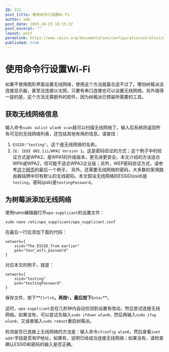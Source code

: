 ```yaml
---
ID: 222
post_title: 使用命令行设置Wi-Fi
author: adm
post_date: 2015-10-23 18:15:22
post_excerpt: ""
layout: post
permalink: https://www.rpicn.org/documentation/configuration/wireless/wireless-cli-md/
published: true
---
```

# 使用命令行设置Wi-Fi

如果不使用图形界面设置无线网络，使用这个方法就最合适不过了。哪怕树莓派没连接显示器，甚至没连接以太网，只要有串口连接也可以设置无线网络。另外值得一提的是，这个方法无需额外的软件，因为树莓派已预装所需要的工具。

## 获取无线网络信息

输入命令`sudo iwlist wlan0 scan`就可以扫描无线网络了。输入后系统将返回所有可见的无线网络列表，还包括其他有用的信息。请查找：

1. `ESSID:"testing"`。这个是无线网络的名称。
2. `IE: IEEE 802.11i/WPA2 Version 1`。这是密码验证的方式；这个例子中的验证方式是WPA2，是WPA1的升级版本，更先进更安全。本文介绍的方法适合WPA或WPA2，但可能不适合WPA2企业版；另外，WEP密码验证方式，请参考[这个网页](http://netbsd.gw.com/cgi-bin/man-cgi?wpa_supplicant.conf+5+NetBSD-current)的最后一个例子。
另外，还需要无线网络的密码，大多数的家用路由器铭牌中印有默认的无线密码。本文假设无线网络的ESSID(ssid)是`testing`，密码(psk)是`testingPassword`。

## 为树莓派添加无线网络

使用nano编辑器打开`wpa-supplicant`的设置文件：

    sudo nano /etc/wpa_supplicant/wpa_supplicant.conf

在最后一行后添加下面的代码：

    network={
        ssid="The_ESSID_from_earlier"
        psk="Your_wifi_password"
    }

对应本文的例子，就是：

    network={
        ssid="testing"
        psk="testingPassword"
    }

保存文件，按下**`Ctrl+X`**，再按**`Y`**，最后按下**`Enter`**。

这时，`wpa-supplicant`会在几秒钟内自动侦测到设置有改动，然后尝试连接无线网络。如果没有，可以尝试先输入`sudo ifdown wlan0`，然后再输入`sudo ifup wlan0`，又或者输入`sudo reboot`重启树莓派。

检测是否已连接上无线网络的方法是：输入命令`ifconfig wlan0`，然后查看`inet addr`字段是否有IP地址，如果有，说明已经成功连接无线网络；如果没有，请检查确认ESSID和密码的输入是否正确。
